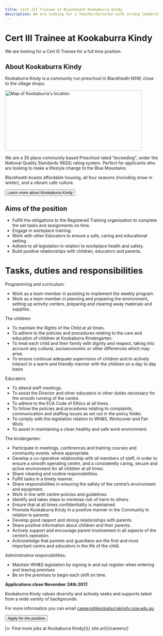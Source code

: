 ```yaml
---
title: Cert III Trainee at Blackheath Kookaburra Kindy
description: We are looking for a Teacher/Director with strong leadership skills, a passion for early childhood education, and eagerness to become part of the community.
---
```


# Cert III Trainee at Kookaburra Kindy

We are looking for a Cert III Trainee for a full time position.

## About Kookaburra Kindy

Kookaburra Kindy is a community run preschool in Blackheath NSW, close to the village shops.

<a href="https://www.google.com.au/maps/place/Kookaburra+Kindergarten/@-33.635887,150.287714,15z/data=!4m5!3m4!1s0x0:0x28c65264cedb0a8a!8m2!3d-33.635887!4d150.287714">
  <img alt="Map of Kookaburra's location" class="img-responsive" src="https://maps.googleapis.com/maps/api/staticmap?maptype=roadmap&amp;markers=size%3Amid%7C-33.635887,150.287714&amp;zoom=15&amp;scale=2&amp;size=450x200&amp;key=AIzaSyCjlCwwIjy1tNECNbqCiQC_gqg4cVhZvCQ" width="450" height="200">
</a>

We are a 30 place community based Preschool rated “exceeding”, under the National Quality Standards (NQS) rating system. Perfect for applicants who are looking to make a lifestyle change to the Blue Mountains.

Blackheath boasts affordable housing, all four seasons (including snow in winter), and a vibrant cafe culture.

<a href="https://www.facebook.com/kookaburrakindy/">
  <button class="btn btn-primary">
    <i class="fa fa-fw fa-search" aria-hidden="true"></i>
    Learn more about Kookaburra Kindy
  </button>
</a>

## Aims of the position

- Fulfill the obligations to the Registered Training organisation to complete the set tasks and assignments on time.
- Engage in workplace training.
- Work with other Educators to ensure a safe, caring and educational setting.
- Adhere to all legislation in relation to workplace health and safety.
- Build positive relationships with children, educators and parents.

# Tasks, duties and responsibilities

Programming and curriculum:

- Work as a team member in assisting to implement the weekly program.
- Work as a team member in planning and preparing the environment, setting up activity centers, preparing and clearing away materials and supplies.

The children:

- To maintain the Rights of the Child at all times.
- To adhere to the policies and procedures relating to the care and education of children at Kookaburra Kindergarten.
- To treat each child and their family with dignity and respect, taking into account any cultural, socioeconomic or other differences which may arise.
- To ensure continual adequate supervision of children and to actively interact in a warm and friendly manner with the children on a day to day basis

Educators:

- To attend staff meetings.
- To assist the Director and other educators in other duties necessary for the smooth running of the centre.
- To adhere to the ECA Code of Ethics at all times.
- To follow the policies and procedures relating to complaints, communication and staffing issues as set out in the policy folder.
- To comply with the legislation relation to WH&amp;S, Workcover and Fair Work.
- To assist in maintaining a clean healthy and safe work environment.

The kindergarten:

- Participate in meetings, conferences and training courses and community events. where appropriate.
- Develop a co-operative relationship with all members of staff, in order to ensure a smooth operating centre, and a consistently caring, secure and active environment for all children at all times.
- Share cleaning and routine responsibilities.
- Fulfill tasks in a timely manner.
- Share responsibilities in ensuring the safety of the centre’s environment and equipment.
- Work in line with centre policies and guidelines.
- Identify and takes steps to minimise risk of harm to others
- Ensure that at all times confidentiality is maintained
- Promote Kookaburra Kindy in a positive manner in the Community
In relation to parents:
- Develop good rapport and strong relationships with parents
- Share positive information about children and their parents.
- Actively support and encourage parent involvement in all aspects of the centre’s operation.
- Acknowledge that parents and guardians are the first and most important carers and educators in the life of the child.

Administrative responsibilities:

- Maintain WH&amp;S legislation by signing in and out register when entering and leaving premises
- Be on the premises to begin each shift on time.

**Applications close November 24th 2017.**

Kookaburra Kindy values diversity and actively seeks and supports talent from a wide variety of backgrounds.

For more information you can email careers@kookaburrakindy.nsw.edu.au

<a href="{{ site.url }}/careers/cert3-trainee/application/">
  <button class="btn btn-primary btn-lg">
    <i class="fa fa-fw fa-bolt" aria-hidden="true"></i>
    Apply for the position
  </button>
</a>

[&larr; Find more jobs at Kookaburra Kindy]({{ site.url}}/careers/)
